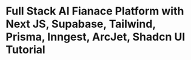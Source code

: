 # Full Stack AI Fianace Platform with Next JS, Supabase, Tailwind, Prisma, Inngest, ArcJet, Shadcn UI Tutorial

